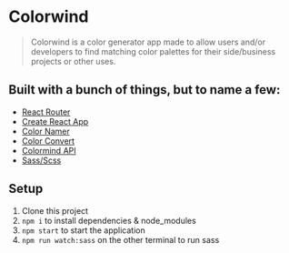 # Colorwind

> Colorwind is a color generator app made to allow users and/or developers to find matching color palettes for their side/business projects or other uses.

## Built with a bunch of things, but to name a few:

- [React Router](https://github.com/remix-run/react-router)
- [Create React App](https://github.com/facebook/create-react-app)
- [Color Namer](https://github.com/colorjs/color-namer)
- [Color Convert](https://github.com/Qix-/color-convert)
- [Colormind API](https://github.com/dmi3kno/colormind)
- [Sass/Scss](https://github.com/sass/sass)

## Setup

1. Clone this project
2. `npm i` to install dependencies & node_modules
3. `npm start` to start the application
4. `npm run watch:sass` on the other terminal to run sass
